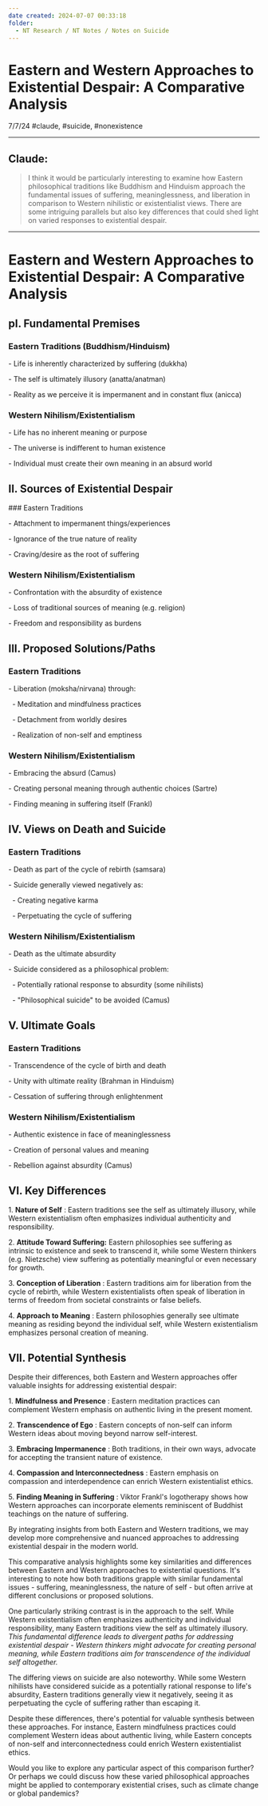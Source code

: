 ```yaml
---
date created: 2024-07-07 00:33:18
folder:
  - NT Research / NT Notes / Notes on Suicide
---
```


# Eastern and Western Approaches to Existential Despair: A Comparative Analysis

7/7/24 #claude, #suicide, #nonexistence

* * *

## Claude: 

> I think it would be particularly interesting to examine how Eastern philosophical traditions like Buddhism and Hinduism approach the fundamental issues of suffering, meaninglessness, and liberation in comparison to Western nihilistic or existentialist views. There are some intriguing parallels but also key differences that could shed light on varied responses to existential despair.  

  

* * *

  

# Eastern and Western Approaches to Existential Despair: A Comparative Analysis

  

## pI. Fundamental Premises

  

### Eastern Traditions (Buddhism/Hinduism)

\- Life is inherently characterized by suffering (dukkha)

\- The self is ultimately illusory (anatta/anatman)

\- Reality as we perceive it is impermanent and in constant flux (anicca)

  

### Western Nihilism/Existentialism

\- Life has no inherent meaning or purpose

\- The universe is indifferent to human existence

\- Individual must create their own meaning in an absurd world

  

## II. Sources of Existential Despair

  

\### Eastern Traditions

\- Attachment to impermanent things/experiences

\- Ignorance of the true nature of reality

\- Craving/desire as the root of suffering

  

### Western Nihilism/Existentialism

\- Confrontation with the absurdity of existence

\- Loss of traditional sources of meaning (e.g. religion)

\- Freedom and responsibility as burdens

  

## III. Proposed Solutions/Paths

  

### Eastern Traditions

\- Liberation (moksha/nirvana) through:

  - Meditation and mindfulness practices

  - Detachment from worldly desires

  - Realization of non-self and emptiness

  

### Western Nihilism/Existentialism

\- Embracing the absurd (Camus)

\- Creating personal meaning through authentic choices (Sartre)

\- Finding meaning in suffering itself (Frankl)

  

## IV. Views on Death and Suicide

  

### Eastern Traditions

\- Death as part of the cycle of rebirth (samsara)

\- Suicide generally viewed negatively as:

  - Creating negative karma

  - Perpetuating the cycle of suffering

  

### Western Nihilism/Existentialism

\- Death as the ultimate absurdity

\- Suicide considered as a philosophical problem:

  - Potentially rational response to absurdity (some nihilists)

  - "Philosophical suicide" to be avoided (Camus)

  

## V. Ultimate Goals

  

### Eastern Traditions

\- Transcendence of the cycle of birth and death

\- Unity with ultimate reality (Brahman in Hinduism)

\- Cessation of suffering through enlightenment

  

### Western Nihilism/Existentialism

\- Authentic existence in face of meaninglessness

\- Creation of personal values and meaning

\- Rebellion against absurdity (Camus)

  

## VI. Key Differences

  

1\. **Nature of Self** : Eastern traditions see the self as ultimately illusory, while Western existentialism often emphasizes individual authenticity and responsibility.

  

2\. **Attitude Toward Suffering:** Eastern philosophies see suffering as intrinsic to existence and seek to transcend it, while some Western thinkers (e.g. Nietzsche) view suffering as potentially meaningful or even necessary for growth.

  

3\. **Conception of Liberation** : Eastern traditions aim for liberation from the cycle of rebirth, while Western existentialists often speak of liberation in terms of freedom from societal constraints or false beliefs.

  

4\. **Approach to Meaning** : Eastern philosophies generally see ultimate meaning as residing beyond the individual self, while Western existentialism emphasizes personal creation of meaning.

  

## VII. Potential Synthesis

  

Despite their differences, both Eastern and Western approaches offer valuable insights for addressing existential despair:

  

1\. **Mindfulness and Presence** : Eastern meditation practices can complement Western emphasis on authentic living in the present moment.

  

2\. **Transcendence of Ego** : Eastern concepts of non-self can inform Western ideas about moving beyond narrow self-interest.

  

3\. **Embracing Impermanence** : Both traditions, in their own ways, advocate for accepting the transient nature of existence.

  

4\. **Compassion and Interconnectedness** : Eastern emphasis on compassion and interdependence can enrich Western existentialist ethics.

  

5\. **Finding Meaning in Suffering** : Viktor Frankl's logotherapy shows how Western approaches can incorporate elements reminiscent of Buddhist teachings on the nature of suffering.

  

By integrating insights from both Eastern and Western traditions, we may develop more comprehensive and nuanced approaches to addressing existential despair in the modern world.

  

  

  

This comparative analysis highlights some key similarities and differences between Eastern and Western approaches to existential questions. It's interesting to note how both traditions grapple with similar fundamental issues - suffering, meaninglessness, the nature of self - but often arrive at different conclusions or proposed solutions.

  

One particularly striking contrast is in the approach to the self. While Western existentialism often emphasizes authenticity and individual responsibility, many Eastern traditions view the self as ultimately illusory. _This fundamental difference leads to divergent paths for addressing existential despair - Western thinkers might advocate for creating personal meaning, while Eastern traditions aim for transcendence of the individual self altogether._

  

The differing views on suicide are also noteworthy. While some Western nihilists have considered suicide as a potentially rational response to life's absurdity, Eastern traditions generally view it negatively, seeing it as perpetuating the cycle of suffering rather than escaping it.

  

Despite these differences, there's potential for valuable synthesis between these approaches. For instance, Eastern mindfulness practices could complement Western ideas about authentic living, while Eastern concepts of non-self and interconnectedness could enrich Western existentialist ethics.

  

Would you like to explore any particular aspect of this comparison further? Or perhaps we could discuss how these varied philosophical approaches might be applied to contemporary existential crises, such as climate change or global pandemics?​​​​​​​​​​​​​​​​